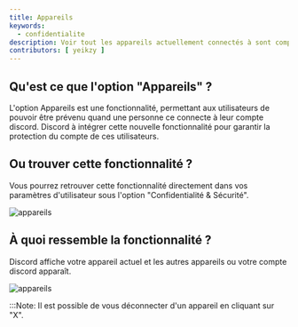 ```yaml
---
title: Appareils
keywords:
  - confidentialite
description: Voir tout les appareils actuellement connectés à sont compte discord.
contributors: [ yeikzy ]
---
```


## Qu'est ce que l'option "Appareils" ?

L'option Appareils est une fonctionnalité, permettant aux utilisateurs de pouvoir être prévenu quand une personne ce connecte à leur compte discord. Discord à intégrer cette nouvelle fonctionnalité pour garantir la protection du compte de ces utilisateurs.

## Ou trouver cette fonctionnalité ?

Vous pourrez retrouver cette fonctionnalité directement dans vos paramètres d'utilisateur sous l'option "Confidentialité & Sécurité".

![appareils](https://i.imgur.com/5Tldqf6.png)

## À quoi ressemble la fonctionnalité ?

Discord affiche votre appareil actuel et les autres appareils ou votre compte discord apparaît.

![appareils](https://i.imgur.com/VPnvnIt.png)

:::Note: Il est possible de vous déconnecter d'un appareil en cliquant sur "X".
